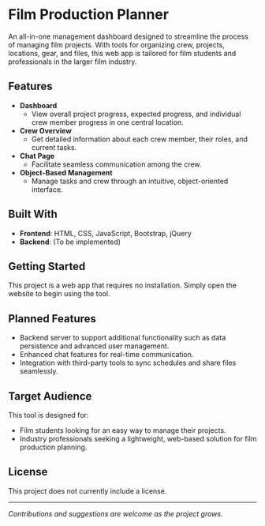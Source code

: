 # Film Production Planner

An all-in-one management dashboard designed to streamline the process of managing film projects. With tools for organizing crew, projects, locations, gear, and files, this web app is tailored for film students and professionals in the larger film industry.  

## Features

- **Dashboard**  
  - View overall project progress, expected progress, and individual crew member progress in one central location.
- **Crew Overview**  
  - Get detailed information about each crew member, their roles, and current tasks.
- **Chat Page**  
  - Facilitate seamless communication among the crew.
- **Object-Based Management**  
  - Manage tasks and crew through an intuitive, object-oriented interface.

## Built With

- **Frontend**: HTML, CSS, JavaScript, Bootstrap, jQuery
- **Backend**: (To be implemented)

## Getting Started

This project is a web app that requires no installation. Simply open the website to begin using the tool.  

## Planned Features

- Backend server to support additional functionality such as data persistence and advanced user management.
- Enhanced chat features for real-time communication.
- Integration with third-party tools to sync schedules and share files seamlessly.

## Target Audience

This tool is designed for:
- Film students looking for an easy way to manage their projects.
- Industry professionals seeking a lightweight, web-based solution for film production planning.

## License

This project does not currently include a license.  

---

*Contributions and suggestions are welcome as the project grows.*